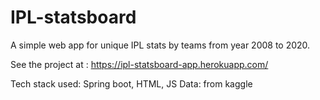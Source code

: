 # IPL-statsboard
A simple web app for unique IPL stats by teams from year 2008 to 2020.

See the project at : https://ipl-statsboard-app.herokuapp.com/

Tech stack used: Spring boot, HTML, JS
Data: from kaggle
